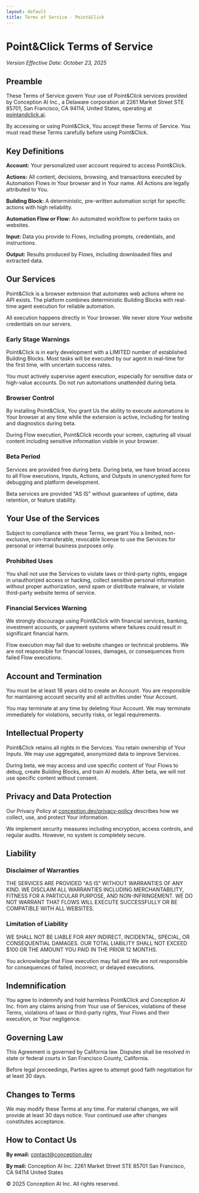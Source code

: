 ```yaml
---
layout: default
title: Terms of Service - Point&Click
---
```


# Point&Click Terms of Service

*Version Effective Date: October 23, 2025*

## Preamble

These Terms of Service govern Your use of Point&Click services provided by Conception AI Inc., a Delaware corporation at 2261 Market Street STE 85701, San Francisco, CA 94114, United States, operating at [pointandclick.ai](https://pointandclick.ai).

By accessing or using Point&Click, You accept these Terms of Service. You must read these Terms carefully before using Point&Click.

## Key Definitions

**Account:** Your personalized user account required to access Point&Click.

**Actions:** All content, decisions, browsing, and transactions executed by Automation Flows in Your browser and in Your name. All Actions are legally attributed to You.

**Building Block:** A deterministic, pre-written automation script for specific actions with high reliability.

**Automation Flow or Flow:** An automated workflow to perform tasks on websites.

**Input:** Data you provide to Flows, including prompts, credentials, and instructions.

**Output:** Results produced by Flows, including downloaded files and extracted data.

## Our Services

Point&Click is a browser extension that automates web actions where no API exists. The platform combines deterministic Building Blocks with real-time agent execution for reliable automation.

All execution happens directly in Your browser. We never store Your website credentials on our servers.

### Early Stage Warnings

<div class="warning">Point&Click is in early development with a LIMITED number of established Building Blocks. Most tasks will be executed by our agent in real-time for the first time, with uncertain success rates.</div>

You must actively supervise agent execution, especially for sensitive data or high-value accounts. Do not run automations unattended during beta.

### Browser Control

<div class="warning">By installing Point&Click, You grant Us the ability to execute automations in Your browser at any time while the extension is active, including for testing and diagnostics during beta.</div>

During Flow execution, Point&Click records your screen, capturing all visual content including sensitive information visible in your browser.

### Beta Period

Services are provided free during beta. During beta, we have broad access to all Flow executions, Inputs, Actions, and Outputs in unencrypted form for debugging and platform development.

Beta services are provided "AS IS" without guarantees of uptime, data retention, or feature stability.

## Your Use of the Services

Subject to compliance with these Terms, we grant You a limited, non-exclusive, non-transferable, revocable license to use the Services for personal or internal business purposes only.

### Prohibited Uses

You shall not use the Services to violate laws or third-party rights, engage in unauthorized access or hacking, collect sensitive personal information without proper authorization, send spam or distribute malware, or violate third-party website terms of service.

### Financial Services Warning

<div class="warning">We strongly discourage using Point&Click with financial services, banking, investment accounts, or payment systems where failures could result in significant financial harm.</div>

Flow execution may fail due to website changes or technical problems. We are not responsible for financial losses, damages, or consequences from failed Flow executions.

## Account and Termination

You must be at least 18 years old to create an Account. You are responsible for maintaining account security and all activities under Your Account.

You may terminate at any time by deleting Your Account. We may terminate immediately for violations, security risks, or legal requirements.

## Intellectual Property

Point&Click retains all rights in the Services. You retain ownership of Your Inputs. We may use aggregated, anonymized data to improve Services.

During beta, we may access and use specific content of Your Flows to debug, create Building Blocks, and train AI models. After beta, we will not use specific content without consent.

## Privacy and Data Protection

Our Privacy Policy at [conception.dev/privacy-policy](https://conception.dev/privacy-policy) describes how we collect, use, and protect Your information.

We implement security measures including encryption, access controls, and regular audits. However, no system is completely secure.

## Liability

### Disclaimer of Warranties

<div class="disclaimer">THE SERVICES ARE PROVIDED "AS IS" WITHOUT WARRANTIES OF ANY KIND. WE DISCLAIM ALL WARRANTIES INCLUDING MERCHANTABILITY, FITNESS FOR A PARTICULAR PURPOSE, AND NON-INFRINGEMENT. WE DO NOT WARRANT THAT FLOWS WILL EXECUTE SUCCESSFULLY OR BE COMPATIBLE WITH ALL WEBSITES.</div>

### Limitation of Liability

<div class="disclaimer">WE SHALL NOT BE LIABLE FOR ANY INDIRECT, INCIDENTAL, SPECIAL, OR CONSEQUENTIAL DAMAGES. OUR TOTAL LIABILITY SHALL NOT EXCEED $100 OR THE AMOUNT YOU PAID IN THE PRIOR 12 MONTHS.</div>

You acknowledge that Flow execution may fail and We are not responsible for consequences of failed, incorrect, or delayed executions.

## Indemnification

You agree to indemnify and hold harmless Point&Click and Conception AI Inc. from any claims arising from Your use of Services, violations of these Terms, violations of laws or third-party rights, Your Flows and their execution, or Your negligence.

## Governing Law

This Agreement is governed by California law. Disputes shall be resolved in state or federal courts in San Francisco County, California.

Before legal proceedings, Parties agree to attempt good faith negotiation for at least 30 days.

## Changes to Terms

We may modify these Terms at any time. For material changes, we will provide at least 30 days notice. Your continued use after changes constitutes acceptance.

## How to Contact Us

**By email:** [contact@conception.dev](mailto:contact@conception.dev)

**By mail:**
Conception AI Inc.
2261 Market Street STE 85701
San Francisco, CA 94114
United States

© 2025 Conception AI Inc. All rights reserved.
